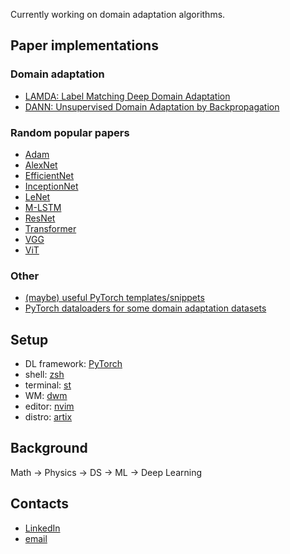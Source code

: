 Currently working on domain adaptation algorithms.

## Paper implementations
### Domain adaptation
- [LAMDA: Label Matching Deep Domain Adaptation](https://github.com/se-kami/lamda)
- [DANN: Unsupervised Domain Adaptation by Backpropagation](https://github.com/se-kami/dann)
### Random popular papers
- [Adam](https://github.com/se-kami/papers/tree/master/adam)
- [AlexNet](https://github.com/se-kami/papers/tree/master/alexnet)
- [EfficientNet](https://github.com/se-kami/papers/tree/master/efficientnet)
- [InceptionNet](https://github.com/se-kami/papers/tree/master/inceptionnet)
- [LeNet](https://github.com/se-kami/papers/tree/master/lenet)
- [M-LSTM](https://github.com/se-kami/papers/tree/master/m-lstm)
- [ResNet](https://github.com/se-kami/papers/tree/master/resnet)
- [Transformer](https://github.com/se-kami/papers/tree/master/attention-is-all-you-need)
- [VGG](https://github.com/se-kami/papers/tree/master/vgg)
- [ViT](https://github.com/se-kami/papers/tree/master/vit)
### Other
- [(maybe) useful PyTorch templates/snippets](https://github.com/se-kami/pytorch-collection)
- [PyTorch dataloaders for some domain adaptation datasets](https://github.com/se-kami/da_datasets)

## Setup
- DL framework: [PyTorch](https://github.com/se-kami/pytorch-collection)
- shell: [zsh](https://github.com/se-kami/shell-utils)
- terminal: [st](https://github.com/se-kami/st)
- WM: [dwm](https://github.com/se-kami/dwm)
- editor: [nvim](https://github.com/se-kami/nvim)
- distro: [artix](https://github.com/se-kami/artix-install)

## Background
Math -> Physics -> DS -> ML -> Deep Learning

## Contacts
- [LinkedIn](https://www.linkedin.com/in/%C5%A1ekarlo/)
- [email](mailto:serbetar.karlo.p@protonmail.com)
